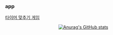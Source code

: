  <h3>app</h3>
<a href="https://play.google.com/store/apps/details?id=com.game.android_test" >타이머 맞추기 게임</a>
<div align = 'center'>
 

[![Anurag's GitHub stats](https://github-readme-stats.vercel.app/api?username=limjiminn&count_private=true&show_icons=true&theme=radical)](https://github.com/anuraghazra/github-readme-stats)
</div>
